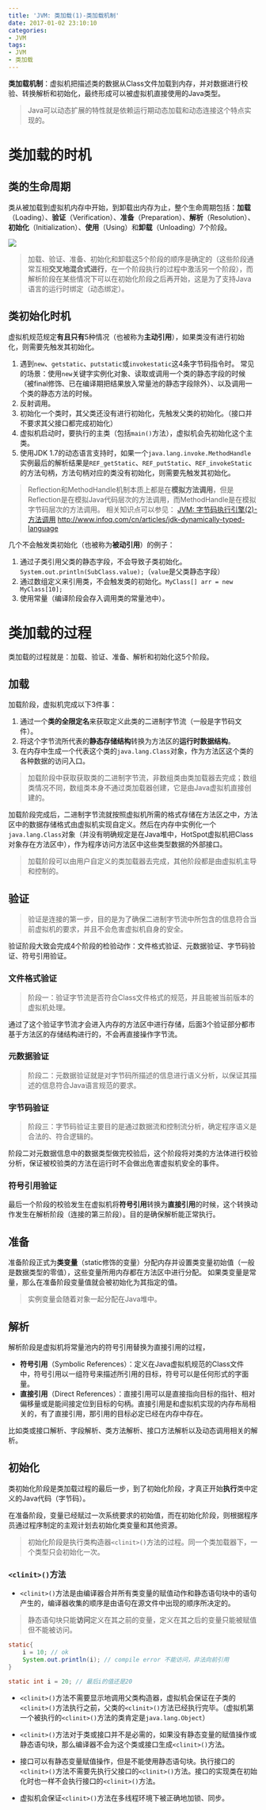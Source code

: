 ```yaml
---
title: 'JVM: 类加载(1)-类加载机制'
date: 2017-01-02 23:10:10
categories:
- JVM
tags:
- JVM
- 类加载
---
```


**类加载机制**：虚拟机把描述类的数据从Class文件加载到内存，并对数据进行校验、转换解析和初始化，最终形成可以被虚拟机直接使用的Java类型。

> Java可以动态扩展的特性就是依赖运行期动态加载和动态连接这个特点实现的。

# 类加载的时机
## 类的生命周期
类从被加载到虚拟机内存中开始，到卸载出内存为止，整个生命周期包括：**加载**（Loading）、**验证**（Verification）、**准备**（Preparation）、**解析**（Resolution）、**初始化**（Initialization）、**使用**（Using）和**卸载**（Unloading）7个阶段。

![](/images/jvm/classloader-lifecycle.png)

> 加载、验证、准备、初始化和卸载这5个阶段的顺序是确定的（这些阶段通常互相**交叉地混合式进行**，在一个阶段执行的过程中激活另一个阶段），而解析阶段在某些情况下可以在初始化阶段之后再开始，这是为了支持Java语言的运行时绑定（动态绑定）。

## 类初始化时机
虚拟机规范规定**有且只有**5种情况（也被称为**主动引用**），如果类没有进行初始化，则需要先触发其初始化。
1. 遇到`new`、`getstatic`、`putstatic`或`invokestatic`这4条字节码指令时。
常见的场景：使用`new`关键字实例化对象、读取或调用一个类的静态字段的时候（被final修饰、已在编译期把结果放入常量池的静态字段除外）、以及调用一个类的静态方法的时候。
2. 反射调用。
3. 初始化一个类时，其父类还没有进行初始化，先触发父类的初始化。（接口并不要求其父接口都完成初始化）
4. 虚拟机启动时，要执行的主类（包括`main()`方法），虚拟机会先初始化这个主类。
5. 使用JDK 1.7的动态语言支持时，如果一个`java.lang.invoke.MethodHandle`实例最后的解析结果是`REF_getStatic`、`REF_putStatic`、`REF_invokeStatic`的方法句柄，方法句柄对应的类没有初始化，则需要先触发其初始化。

> Reflection和MethodHandle机制本质上都是在**模拟方法调用**，但是Reflection是在模拟Java代码层次的方法调用，而MethodHandle是在模拟字节码层次的方法调用。
> 相关知识点可以参见：
> [JVM: 字节码执行引擎(2)-方法调用](https://rogerfang.github.io/2017/01/04/JVM-%E5%AD%97%E8%8A%82%E7%A0%81%E6%89%A7%E8%A1%8C%E5%BC%95%E6%93%8E-2-%E6%96%B9%E6%B3%95%E8%B0%83%E7%94%A8/)
> http://www.infoq.com/cn/articles/jdk-dynamically-typed-language


几个不会触发类初始化（也被称为**被动引用**）的例子：
1. 通过子类引用父类的静态字段，不会导致子类初始化。`System.out.println(SubClass.value);`（`value`是父类静态字段）
2. 通过数组定义来引用类，不会触发类的初始化。`MyClass[] arr = new MyClass[10];`
3. 使用常量（编译阶段会存入调用类的常量池中）。

# 类加载的过程
类加载的过程就是：加载、验证、准备、解析和初始化这5个阶段。
## 加载
加载阶段，虚拟机完成以下3件事：
1. 通过一个**类的全限定名**来获取定义此类的二进制字节流（一般是字节码文件）。
2. 将这个字节流所代表的**静态存储结构**转换为方法区的**运行时数据结构**。
3. 在内存中生成一个代表这个类的`java.lang.Class`对象，作为方法区这个类的各种数据的访问入口。

> 加载阶段中获取获取类的二进制字节流，非数组类由类加载器去完成；数组类情况不同，数组类本身不通过类加载器创建，它是由Java虚拟机直接创建的。

加载阶段完成后，二进制字节流就按照虚拟机所需的格式存储在方法区之中，方法区中的数据存储格式由虚拟机实现自定义。然后在内存中实例化一个`java.lang.Class`对象（并没有明确规定是在Java堆中，HotSpot虚拟机把Class对象存在方法区中），作为程序访问方法区中这些类型数据的外部接口。

> 加载阶段可以由用户自定义的类加载器去完成，其他阶段都是由虚拟机主导和控制的。

## 验证
> 验证是连接的第一步，目的是为了确保二进制字节流中所包含的信息符合当前虚拟机的要求，并且不会危害虚拟机自身的安全。

验证阶段大致会完成4个阶段的检验动作：文件格式验证、元数据验证、字节码验证、符号引用验证。
### 文件格式验证
> 阶段一：验证字节流是否符合Class文件格式的规范，并且能被当前版本的虚拟机处理。

通过了这个验证字节流才会进入内存的方法区中进行存储，后面3个验证部分都市基于方法区的存储结构进行的，不会再直接操作字节流。
### 元数据验证
> 阶段二：元数据验证就是对字节码所描述的信息进行语义分析，以保证其描述的信息符合Java语言规范的要求。

### 字节码验证
> 阶段三：字节码验证主要目的是通过数据流和控制流分析，确定程序语义是合法的、符合逻辑的。

阶段二对元数据信息中的数据类型做完校验后，这个阶段将对类的方法体进行校验分析，保证被校验类的方法在运行时不会做出危害虚拟机安全的事件。
### 符号引用验证
最后一个阶段的校验发生在虚拟机将**符号引用**转换为**直接引用**的时候，这个转换动作发生在解析阶段（连接的第三阶段）。目的是确保解析能正常执行。

## 准备
准备阶段正式为**类变量**（static修饰的变量）分配内存并设置类变量初始值（一般是数据类型的零值），这些变量所用内存都在方法区中进行分配。
如果类变量是常量，那么在准备阶段变量值就会被初始化为其指定的值。
> 实例变量会随着对象一起分配在Java堆中。

## 解析
解析阶段是虚拟机将常量池内的符号引用替换为直接引用的过程，
* **符号引用**（Symbolic References）：定义在Java虚拟机规范的Class文件中，符号引用以一组符号来描述所引用的目标，符号可以是任何形式的字面量。
* **直接引用**（Direct References）：直接引用可以是直接指向目标的指针、相对偏移量或是能间接定位到目标的句柄。直接引用是和虚拟机实现的内存布局相关的，有了直接引用，那引用的目标必定已经在内存中存在。

比如类或接口解析、字段解析、类方法解析、接口方法解析以及动态调用相关的解析。

## 初始化
类初始化阶段是类加载过程的最后一步，到了初始化阶段，才真正开始**执行**类中定义的Java代码（字节码）。

在准备阶段，变量已经赋过一次系统要求的初始值，而在初始化阶段，则根据程序员通过程序制定的主观计划去初始化类变量和其他资源。
> 初始化阶段是执行类构造器`<clinit>()`方法的过程。同一个类加载器下，一个类型只会初始化一次。

### `<clinit>()`方法
* `<clinit>()`方法是由编译器合并所有类变量的赋值动作和静态语句块中的语句产生的，编译器收集的顺序是由语句在源文件中出现的顺序所决定的。
> 静态语句块只能**访问**定义在其之前的变量，定义在其之后的变量只能被赋值但不能被访问。

```java
static{
	i = 10; // ok
    System.out.println(i); // compile error 不能访问，非法向前引用
}

static int i = 20; // 最后i的值还是20
```

* `<clinit>()`方法不需要显示地调用父类构造器，虚拟机会保证在子类的`<clinit>()`方法执行之前，父类的`<clinit>()`方法已经执行完毕。（虚拟机第一个被执行的`<clinit>()`方法的类肯定是`java.lang.Object`）

* `<clinit>()`方法对于类或接口并不是必需的，如果没有静态变量的赋值操作或静态语句块，那么编译器不会为这个类或接口生成`<clinit>()`方法。

* 接口可以有静态变量赋值操作，但是不能使用静态语句块。执行接口的`<clinit>()`方法不需要先执行父接口的`<clinit>()`方法。接口的实现类在初始化时也一样不会执行接口的`<clinit>()`方法。

* 虚拟机会保证`<clinit>()`方法在多线程环境下被正确地加锁、同步。